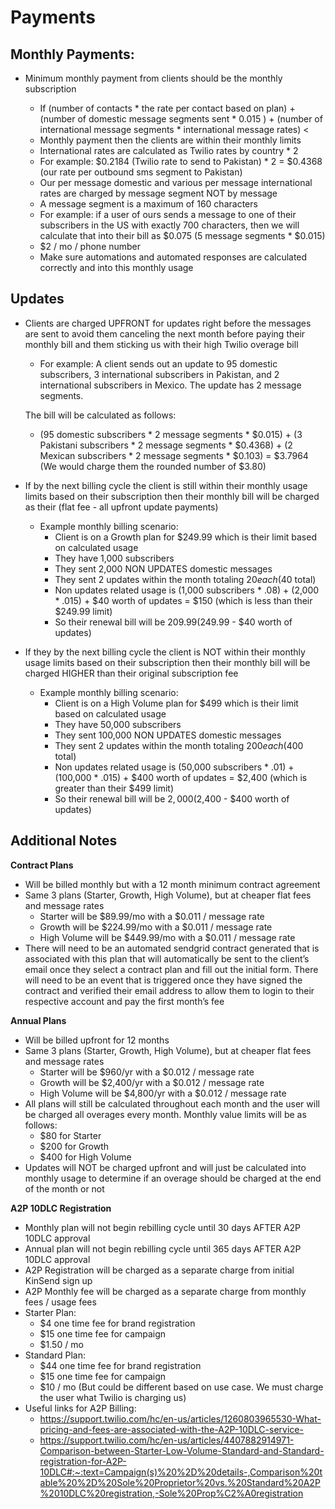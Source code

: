 # Payments

## Monthly Payments:

- Minimum monthly payment from clients should be the monthly subscription

    - If (number of contacts * the rate per contact based on plan) + 
    (number of domestic message segments sent * 0.015 ) + 
    (number of international message segments * international message rates)  <
    - Monthly payment then the clients are within their monthly limits
    - International rates are calculated as Twilio rates by country * 2
    - For example: $0.2184 (Twilio rate to send to Pakistan) * 2 = $0.4368 (our rate per outbound sms segment to Pakistan)
    - Our per message domestic and various per message international rates are charged by message segment NOT by message
    - A message segment is a maximum of 160 characters
    -  For example: if a user of ours sends a message to one of their subscribers in the US with exactly 700 characters, then we will calculate that into their bill as $0.075 (5 message segments * $0.015)
    - $2 / mo / phone number
    - Make sure automations and automated responses are calculated correctly and into this monthly usage


## Updates
- Clients are charged UPFRONT for updates right before the messages are sent to avoid them canceling the next month before paying their monthly bill and them sticking us with their high       Twilio overage bill
    - For example: A client sends out an update to 95 domestic subscribers, 3 international subscribers in Pakistan, and 2 international subscribers in Mexico. The update has 2 message segments.

    The bill will be calculated as follows:

    - (95 domestic subscribers * 2 message segments * $0.015) + (3 Pakistani subscribers * 2 message segments * $0.4368) + (2 Mexican subscribers * 2 message segments * $0.103) = $3.7964 (We would charge them the rounded number of $3.80)

- If by the next billing cycle the client is still within their monthly usage limits based on their subscription then their monthly bill will be charged as their (flat fee - all upfront update payments)
    - Example monthly billing scenario:
        - Client is on a Growth plan for $249.99 which is their limit based on calculated usage
        - They have 1,000 subscribers
        - They sent 2,000 NON UPDATES domestic messages
        - They sent 2 updates within the month totaling $20 each ($40 total)
        - Non updates related usage is (1,000 subscribers * .08) + (2,000 * .015) + $40 worth of updates = $150 (which is less than their $249.99 limit)
        - So their renewal bill will be $209.99 ($249.99 - $40 worth of updates)

- If they by the next billing cycle the client is NOT within their monthly usage limits based on their subscription then their monthly bill will be charged HIGHER than their original subscription fee
    - Example monthly billing scenario:
        - Client is on a High Volume plan for $499 which is their limit based on calculated usage
        - They have 50,000 subscribers
        - They sent 100,000 NON UPDATES domestic messages
        - They sent 2 updates within the month totaling $200 each ($400 total)
        - Non updates related usage is (50,000 subscribers * .01) + (100,000 * .015) + $400 worth of updates = $2,400 (which is greater than their $499 limit)
        - So their renewal bill will be $2,000 ($2,400 - $400 worth of updates)

## Additional Notes
**Contract Plans**
- Will be billed monthly but with a 12 month minimum contract agreement
- Same 3 plans (Starter, Growth, High Volume), but at cheaper flat fees and message rates
    - Starter will be $89.99/mo with a $0.011 / message rate
    - Growth will be $224.99/mo with a $0.011 / message rate
    - High Volume will be $449.99/mo with a $0.011 / message rate
- There will need to be an automated sendgrid contract generated that is associated with this plan that will automatically be sent to the client’s email once they select a contract plan and fill out the initial form. There will need to be an event that is triggered once they have signed the contract and verified their email address to allow them to login to their respective account and pay the first month’s fee
	
**Annual Plans**
- Will be billed upfront for 12 months 
- Same 3 plans (Starter, Growth, High Volume), but at cheaper flat fees and message rates
    - Starter will be $960/yr with a $0.012 / message rate
    - Growth will be $2,400/yr with a $0.012 / message rate
    - High Volume will be $4,800/yr with a $0.012 / message rate
- All plans will still be calculated throughout each month and the user will be charged all overages every month. Monthly value limits will be as follows:
    - $80 for Starter
    - $200 for Growth
    - $400 for High Volume
- Updates will NOT be charged upfront and will just be calculated into monthly usage to determine if an overage should be charged at the end of the month or not
	
**A2P 10DLC Registration**
- Monthly plan will not begin rebilling cycle until 30 days AFTER A2P 10DLC approval
- Annual plan will not begin rebilling cycle until 365 days AFTER A2P 10DLC approval
- A2P Registration will be charged as a separate charge from initial KinSend sign up
- A2P Monthly fee will be charged as a separate charge from monthly fees / usage fees
- Starter Plan: 
    - $4 one time fee for brand registration
    - $15 one time fee for campaign
    - $1.50 / mo
- Standard Plan:
    - $44 one time fee for brand registration
    - $15 one time fee for campaign
    - $10 / mo (But could be different based on use case. We must charge the user what Twilio is charging us)
- Useful links for A2P Billing: 
    - https://support.twilio.com/hc/en-us/articles/1260803965530-What-pricing-and-fees-are-associated-with-the-A2P-10DLC-service-
    - https://support.twilio.com/hc/en-us/articles/4407882914971-Comparison-between-Starter-Low-Volume-Standard-and-Standard-registration-for-A2P-10DLC#:~:text=Campaign(s)%20%2D%20details-,Comparison%20table%20%2D%20Sole%20Proprietor%20vs.%20Standard%20A2P%2010DLC%20registration,-Sole%20Prop%C2%A0registration

